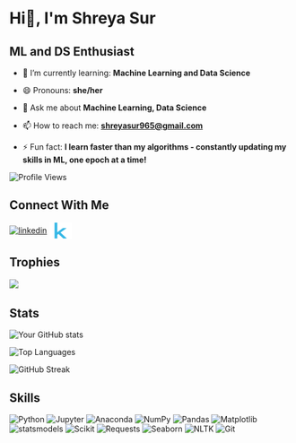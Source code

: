 #  Hi👋, I'm Shreya Sur

## ML and DS Enthusiast

- 🌱 I’m currently learning: **Machine Learning and Data Science**
  
- 😄 Pronouns: **she/her**

- 💬 Ask me about **Machine Learning, Data Science**
  
- 📫 How to reach me: **shreyasur965@gmail.com**
  
- ⚡ Fun fact: **I learn faster than my algorithms - constantly updating my skills in ML, one epoch at a time!**
  
![Profile Views](https://komarev.com/ghpvc/?username=shreyasur123)

## Connect With Me
<a href="https://www.linkedin.com/in/shreya-s-6a3094215/" target="blank"><img align="center" src="https://raw.githubusercontent.com/rahuldkjain/github-profile-readme-generator/master/src/images/icons/Social/linked-in-alt.svg" alt="linkedin" height="30" width="40" /></a> 
<a href="https://www.kaggle.com/shreyasur965" target="blank"><img align="center" src="https://github.com/shreyasur123/Icons/blob/main/icons/kaggle/kaggle%20icon.png" alt="kaggle" height="30" width="40" /> </a>
  
## Trophies
![](https://github-profile-trophy.vercel.app/?username=shreyasur123&theme=radical)

## Stats
![Your GitHub stats](https://github-readme-stats.vercel.app/api?username=shreyasur123&show_icons=true&theme=radical)

![Top Languages](https://github-readme-stats.vercel.app/api/top-langs/?username=shreyasur123&layout=compact&theme=radical)

![GitHub Streak](https://github-readme-streak-stats.herokuapp.com/?user=shreyasur123&theme=radical)

## Skills
![Python](https://img.shields.io/badge/Python-3776AB?style=for-the-badge&logo=python&logoColor=white&width=100)
![Jupyter](https://img.shields.io/badge/Jupyter-FA0F00?style=for-the-badge&logo=jupyter&logoColor=white&width=100)
![Anaconda](https://img.shields.io/badge/Anaconda-44A833?style=for-the-badge&logo=anaconda&logoColor=white&width=100)
![NumPy](https://img.shields.io/badge/NumPy-013243?style=for-the-badge&logo=numpy&logoColor=white&width=100)
![Pandas](https://img.shields.io/badge/Pandas-150458?style=for-the-badge&logo=pandas&logoColor=white&width=100)
![Matplotlib](https://img.shields.io/badge/Matplotlib-ffffff?style=for-the-badge&logo=Matplotlib&logoColor=black&width=100)
![statsmodels](https://img.shields.io/badge/statsmodels-154f3c?style=for-the-badge&logo=python&logoColor=white)
![Scikit](https://img.shields.io/badge/Scikit-F7931E?style=for-the-badge&logo=scikit-learn&logoColor=white&width=100)
![Requests](https://img.shields.io/badge/Requests-43B02A?style=for-the-badge&logo=requests&logoColor=white&width=100)
![Seaborn](https://img.shields.io/badge/Seaborn-76ABC3?style=for-the-badge&logo=python&logoColor=white&width=100)
![NLTK](https://img.shields.io/badge/NLTK-154f3c?style=for-the-badge&logo=python&logoColor=white&width=100)
![Git](https://img.shields.io/badge/Git-F05032?style=for-the-badge&logo=git&logoColor=white)
